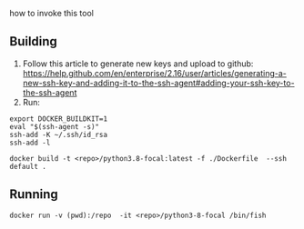 how to invoke this tool

## Building
1. Follow this article to generate new keys and upload to github: https://help.github.com/en/enterprise/2.16/user/articles/generating-a-new-ssh-key-and-adding-it-to-the-ssh-agent#adding-your-ssh-key-to-the-ssh-agent
2. Run:
```
export DOCKER_BUILDKIT=1
eval "$(ssh-agent -s)"
ssh-add -K ~/.ssh/id_rsa
ssh-add -l

docker build -t <repo>/python3.8-focal:latest -f ./Dockerfile  --ssh default .
```

## Running
`docker run -v (pwd):/repo  -it <repo>/python3-8-focal /bin/fish`
